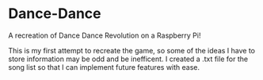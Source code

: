 # Dance-Dance
A recreation of Dance Dance Revolution on a Raspberry Pi!

This is my first attempt to recreate the game, so some of the ideas I have to store information may be odd and be inefficent. I created a .txt file for the song list so that I can implement future features with ease.


